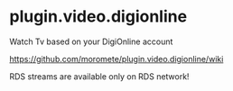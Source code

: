 plugin.video.digionline
====================

Watch Tv based on your DigiOnline account

https://github.com/moromete/plugin.video.digionline/wiki

RDS streams are available only on RDS network!


